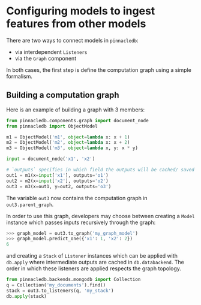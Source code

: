 # Configuring models to ingest features from other models

There are two ways to connect models in `pinnacledb`:

- via interdependent `Listeners`
- via the `Graph` component

In both cases, the first step is define the computation graph using 
a simple formalism.

## Building a computation graph

Here is an example of building a graph with 3 members:

```python
from pinnacledb.components.graph import document_node
from pinnacledb import ObjectModel

m1 = ObjectModel('m1', object=lambda x: x + 1)
m2 = ObjectModel('m2', object=lambda x: x + 2)
m3 = ObjectModel('m3', object=lambda x, y: x * y)

input = document_node('x1', 'x2')

# `outputs` specifies in which field the outputs will be cached/ saved
out1 = m1(x=input['x1'], outputs='o1')
out2 = m2(x=input['x2'], outputs='o2')
out3 = m3(x=out1, y=out2, outputs='o3')
```

The variable `out3` now contains the computation graph in `out3.parent_graph`.

In order to use this graph, developers may choose between creating a `Model`
instance which passes inputs recursively through the graph:

```python
>>> graph_model = out3.to_graph('my_graph_model')
>>> graph_model.predict_one({'x1': 1, 'x2': 2})
6
```

and creating a `Stack` of `Listener` instances which can be applied with `db.apply`
where intermediate outputs are cached in `db.databackend`.
The order in which these listeners are applied respects 
the graph topology.

```python
from pinnacledb.backends.mongodb import Collection
q = Collection('my_documents').find()
stack = out3.to_listeners(q, 'my_stack')
db.apply(stack)
```
